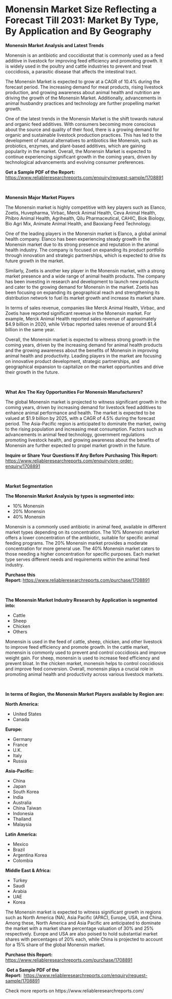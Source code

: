 <p><h1>Monensin Market Size Reflecting a Forecast Till 2031: Market By Type, By Application and By Geography</h1></p><p><strong>Monensin Market Analysis and Latest Trends</strong></p>
<p><p>Monensin is an antibiotic and coccidiostat that is commonly used as a feed additive in livestock for improving feed efficiency and promoting growth. It is widely used in the poultry and cattle industries to prevent and treat coccidiosis, a parasitic disease that affects the intestinal tract.</p><p>The Monensin Market is expected to grow at a CAGR of 10.4% during the forecast period. The increasing demand for meat products, rising livestock production, and growing awareness about animal health and nutrition are driving the growth of the Monensin Market. Additionally, advancements in animal husbandry practices and technology are further propelling market growth.</p><p>One of the latest trends in the Monensin Market is the shift towards natural and organic feed additives. With consumers becoming more conscious about the source and quality of their food, there is a growing demand for organic and sustainable livestock production practices. This has led to the development of natural alternatives to antibiotics like Monensin, such as probiotics, enzymes, and plant-based additives, which are gaining popularity in the market. Overall, the Monensin Market is expected to continue experiencing significant growth in the coming years, driven by technological advancements and evolving consumer preferences.</p></p>
<p><strong>Get a Sample PDF of the Report:&nbsp;</strong> <a href="https://www.reliableresearchreports.com/enquiry/request-sample/1708891">https://www.reliableresearchreports.com/enquiry/request-sample/1708891</a></p>
<p>&nbsp;</p>
<p><strong>Monensin Major Market Players</strong></p>
<p><p>The Monensin market is highly competitive with key players such as Elanco, Zoetis, Huvepharma, Virbac, Merck Animal Health, Ceva Animal Health, Phibro Animal Health, Agrihealth, Qilu Pharmaceutical, CAHIC, Biok Biology, Bio Agri Mix, Animate Animal Health, and Baoxiang Feed Technology.</p><p>One of the leading players in the Monensin market is Elanco, a global animal health company. Elanco has been experiencing steady growth in the Monensin market due to its strong presence and reputation in the animal health industry. The company is focused on expanding its product portfolio through innovation and strategic partnerships, which is expected to drive its future growth in the market.</p><p>Similarly, Zoetis is another key player in the Monensin market, with a strong market presence and a wide range of animal health products. The company has been investing in research and development to launch new products and cater to the growing demand for Monensin in the market. Zoetis has been focusing on expanding its geographical reach and strengthening its distribution network to fuel its market growth and increase its market share.</p><p>In terms of sales revenue, companies like Merck Animal Health, Virbac, and Zoetis have reported significant revenue in the Monensin market. For example, Merck Animal Health reported sales revenue of approximately $4.9 billion in 2020, while Virbac reported sales revenue of around $1.4 billion in the same year.</p><p>Overall, the Monensin market is expected to witness strong growth in the coming years, driven by the increasing demand for animal health products and the growing awareness about the benefits of Monensin in improving animal health and productivity. Leading players in the market are focusing on innovative product development, strategic partnerships, and geographical expansion to capitalize on the market opportunities and drive their growth in the future.</p></p>
<p>&nbsp;</p>
<p><strong>What Are The Key Opportunities For Monensin Manufacturers?</strong></p>
<p><p>The global Monensin market is projected to witness significant growth in the coming years, driven by increasing demand for livestock feed additives to enhance animal performance and health. The market is expected to be valued at $1.9 billion by 2025, with a CAGR of 4.5% during the forecast period. The Asia-Pacific region is anticipated to dominate the market, owing to the rising population and increasing meat consumption. Factors such as advancements in animal feed technology, government regulations promoting livestock health, and growing awareness about the benefits of Monensin are further expected to propel market growth in the future.</p></p>
<p><strong>Inquire or Share Your Questions If Any Before Purchasing This Report:</strong> <a href="https://www.reliableresearchreports.com/enquiry/pre-order-enquiry/1708891">https://www.reliableresearchreports.com/enquiry/pre-order-enquiry/1708891</a></p>
<p>&nbsp;</p>
<p><strong>Market Segmentation</strong></p>
<p><strong>The Monensin Market Analysis by types is segmented into:</strong></p>
<p><ul><li>10% Monensin</li><li>20% Monensin</li><li>40% Monensin</li></ul></p>
<p><p>Monensin is a commonly used antibiotic in animal feed, available in different market types depending on its concentration. The 10% Monensin market offers a lower concentration of the antibiotic, suitable for specific animal feeding programs. The 20% Monensin market provides a moderate concentration for more general use. The 40% Monensin market caters to those needing a higher concentration for specific purposes. Each market type serves different needs and requirements within the animal feed industry.</p></p>
<p><strong>Purchase this Report:&nbsp;</strong><a href="https://www.reliableresearchreports.com/purchase/1708891">https://www.reliableresearchreports.com/purchase/1708891</a></p>
<p>&nbsp;</p>
<p><strong>The Monensin Market Industry Research by Application is segmented into:</strong></p>
<p><ul><li>Cattle</li><li>Sheep</li><li>Chicken</li><li>Others</li></ul></p>
<p><p>Monensin is used in the feed of cattle, sheep, chicken, and other livestock to improve feed efficiency and promote growth. In the cattle market, monensin is commonly used to prevent and control coccidiosis and improve weight gain. For sheep, monensin is used to increase feed efficiency and prevent bloat. In the chicken market, monensin helps to control coccidiosis and improve feed conversion. Overall, monensin plays a crucial role in promoting animal health and productivity across various livestock markets.</p></p>
<p>&nbsp;</p>
<p><strong>In terms of Region, the Monensin Market Players available by Region are:</strong></p>
<p>
    <p> <strong> North America: </strong>
        <ul>
            <li>United States</li>
            <li>Canada</li>
        </ul>
        </p> 
    <p> <strong> Europe: </strong>
        <ul>
            <li>Germany</li>
            <li>France</li>
            <li>U.K.</li>
            <li>Italy</li>
            <li>Russia</li>
        </ul>
        </p> 
    <p> <strong> Asia-Pacific: </strong>
        <ul>
            <li>China</li>
            <li>Japan</li>
            <li>South Korea</li>
            <li>India</li>
            <li>Australia</li>
            <li>China Taiwan</li>
            <li>Indonesia</li>
            <li>Thailand</li>
            <li>Malaysia</li>
        </ul>
        </p> 
    <p> <strong> Latin America: </strong>
        <ul>
            <li>Mexico</li>
            <li>Brazil</li>
            <li>Argentina Korea</li>
            <li>Colombia</li>
        </ul>
        </p> 
    <p> <strong> Middle East & Africa: </strong>
        <ul>
            <li>Turkey</li>
            <li>Saudi</li>
            <li>Arabia</li>
            <li>UAE</li>
            <li>Korea</li>
        </ul>
    </p>
    </p>
<p><p>The Monensin market is expected to witness significant growth in regions such as North America (NA), Asia Pacific (APAC), Europe, USA, and China. Among these, North America and Asia Pacific are anticipated to dominate the market with a market share percentage valuation of 30% and 25% respectively. Europe and USA are also poised to hold substantial market shares with percentages of 20% each, while China is projected to account for a 15% share of the global Monensin market.</p></p>
<p><strong>Purchase this Report: </strong><a href="https://www.reliableresearchreports.com/purchase/1708891">https://www.reliableresearchreports.com/purchase/1708891</a></p>
<p>&nbsp;<strong>Get a Sample PDF of the Report:&nbsp;&nbsp;</strong><a href="https://www.reliableresearchreports.com/enquiry/request-sample/1708891">https://www.reliableresearchreports.com/enquiry/request-sample/1708891</a></p>
<p><strong></strong></p>
<p>Check more reports on https://www.reliableresearchreports.com/</p>